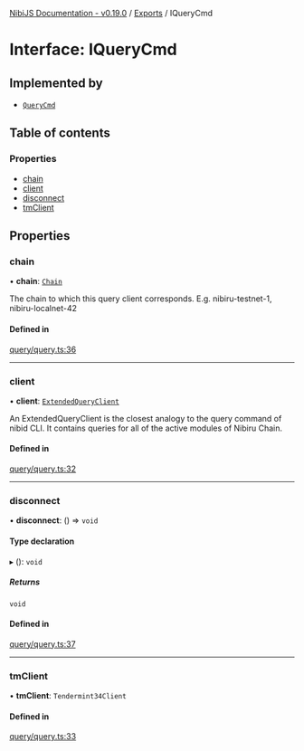 [NibiJS Documentation - v0.19.0](../intro.md) / [Exports](../modules.md) / IQueryCmd

# Interface: IQueryCmd

## Implemented by

- [`QueryCmd`](../classes/QueryCmd.md)

## Table of contents

### Properties

- [chain](IQueryCmd.md#chain)
- [client](IQueryCmd.md#client)
- [disconnect](IQueryCmd.md#disconnect)
- [tmClient](IQueryCmd.md#tmclient)

## Properties

### chain

• **chain**: [`Chain`](Chain.md)

The chain to which this query client corresponds.
E.g. nibiru-testnet-1, nibiru-localnet-42

#### Defined in

[query/query.ts:36](https://github.com/NibiruChain/ts-sdk/blob/d8cd31f/packages/nibijs/src/query/query.ts#L36)

___

### client

• **client**: [`ExtendedQueryClient`](../modules.md#extendedqueryclient)

An ExtendedQueryClient is the closest analogy to the query command of nibid CLI.
It contains queries for all of the active modules of Nibiru Chain.

#### Defined in

[query/query.ts:32](https://github.com/NibiruChain/ts-sdk/blob/d8cd31f/packages/nibijs/src/query/query.ts#L32)

___

### disconnect

• **disconnect**: () => `void`

#### Type declaration

▸ (): `void`

##### Returns

`void`

#### Defined in

[query/query.ts:37](https://github.com/NibiruChain/ts-sdk/blob/d8cd31f/packages/nibijs/src/query/query.ts#L37)

___

### tmClient

• **tmClient**: `Tendermint34Client`

#### Defined in

[query/query.ts:33](https://github.com/NibiruChain/ts-sdk/blob/d8cd31f/packages/nibijs/src/query/query.ts#L33)
